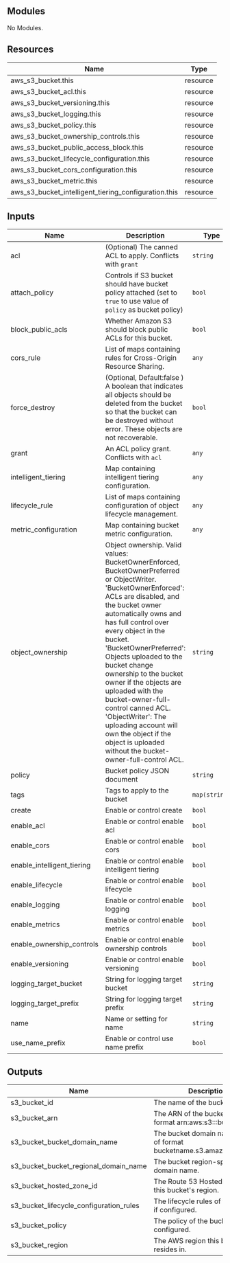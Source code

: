 ## Modules

No Modules.

## Resources

| Name | Type |
|------|------|
| aws_s3_bucket.this | resource |
| aws_s3_bucket_acl.this | resource |
| aws_s3_bucket_versioning.this | resource |
| aws_s3_bucket_logging.this | resource |
| aws_s3_bucket_policy.this | resource |
| aws_s3_bucket_ownership_controls.this | resource |
| aws_s3_bucket_public_access_block.this | resource |
| aws_s3_bucket_lifecycle_configuration.this | resource |
| aws_s3_bucket_cors_configuration.this | resource |
| aws_s3_bucket_metric.this | resource |
| aws_s3_bucket_intelligent_tiering_configuration.this | resource |

## Inputs

| Name | Description | Type | Default | Required |
|------|-------------|------|---------|:--------:|
| acl | (Optional) The canned ACL to apply. Conflicts with `grant` | `string` | `null` | no |
| attach_policy | Controls if S3 bucket should have bucket policy attached (set to `true` to use value of `policy` as bucket policy) | `bool` | `false` | no |
| block_public_acls | Whether Amazon S3 should block public ACLs for this bucket. | `bool` | `true` | no |
| cors_rule | List of maps containing rules for Cross-Origin Resource Sharing. | `any` | `[]` | no |
| force_destroy | (Optional, Default:false ) A boolean that indicates all objects should be deleted from the bucket so that the bucket can be destroyed without error. These objects are not recoverable. | `bool` | `false` | no |
| grant | An ACL policy grant. Conflicts with `acl` | `any` | `[]` | no |
| intelligent_tiering | Map containing intelligent tiering configuration. | `any` | `{` | no |
| lifecycle_rule | List of maps containing configuration of object lifecycle management. | `any` | `[]` | no |
| metric_configuration | Map containing bucket metric configuration. | `any` | `[]` | no |
| object_ownership | Object ownership. Valid values: BucketOwnerEnforced, BucketOwnerPreferred or ObjectWriter. 'BucketOwnerEnforced': ACLs are disabled, and the bucket owner automatically owns and has full control over every object in the bucket. 'BucketOwnerPreferred': Objects uploaded to the bucket change ownership to the bucket owner if the objects are uploaded with the bucket-owner-full-control canned ACL. 'ObjectWriter': The uploading account will own the object if the object is uploaded without the bucket-owner-full-control ACL. | `string` | `""` | no |
| policy | Bucket policy JSON document | `string` | `null` | no |
| tags | Tags to apply to the bucket | `map(string)` | `{` | no |
| create | Enable or control create | `bool` | `false` | no |
| enable_acl | Enable or control enable acl | `bool` | `false` | no |
| enable_cors | Enable or control enable cors | `bool` | `false` | no |
| enable_intelligent_tiering | Enable or control enable intelligent tiering | `bool` | `false` | no |
| enable_lifecycle | Enable or control enable lifecycle | `bool` | `false` | no |
| enable_logging | Enable or control enable logging | `bool` | `false` | no |
| enable_metrics | Enable or control enable metrics | `bool` | `false` | no |
| enable_ownership_controls | Enable or control enable ownership controls | `bool` | `false` | no |
| enable_versioning | Enable or control enable versioning | `bool` | `false` | no |
| logging_target_bucket | String for logging target bucket | `string` | `""` | no |
| logging_target_prefix | String for logging target prefix | `string` | `""` | no |
| name | Name or setting for name | `string` | `""` | no |
| use_name_prefix | Enable or control use name prefix | `bool` | `false` | no |

## Outputs

| Name | Description |
|------|-------------|
| s3_bucket_id | The name of the bucket. |
| s3_bucket_arn | The ARN of the bucket. Will be of format arn:aws:s3:::bucketname. |
| s3_bucket_bucket_domain_name | The bucket domain name. Will be of format bucketname.s3.amazonaws.com. |
| s3_bucket_bucket_regional_domain_name | The bucket region-specific domain name. |
| s3_bucket_hosted_zone_id | The Route 53 Hosted Zone ID for this bucket's region. |
| s3_bucket_lifecycle_configuration_rules | The lifecycle rules of the bucket, if configured. |
| s3_bucket_policy | The policy of the bucket, if configured. |
| s3_bucket_region | The AWS region this bucket resides in. |